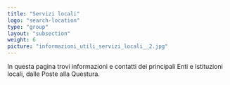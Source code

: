 ```yaml
---
title: "Servizi locali"
logo: "search-location"
type: "group"
layout: "subsection"
weight: 6
picture: "informazioni_utili_servizi_locali__2.jpg"
---
```


In questa pagina trovi informazioni e contatti dei principali Enti e Istituzioni locali, dalle Poste alla Questura.

